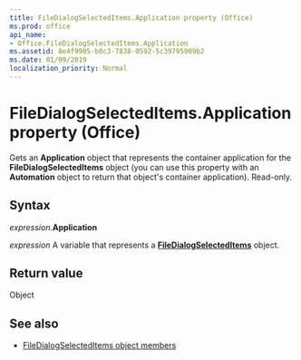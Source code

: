 ```yaml
---
title: FileDialogSelectedItems.Application property (Office)
ms.prod: office
api_name:
- Office.FileDialogSelectedItems.Application
ms.assetid: 8e4f9905-b0c3-7838-0592-5c39795909b2
ms.date: 01/09/2019
localization_priority: Normal
---
```



# FileDialogSelectedItems.Application property (Office)

Gets an **Application** object that represents the container application for the **FileDialogSelectedItems** object (you can use this property with an **Automation** object to return that object's container application). Read-only.


## Syntax

_expression_.**Application**

_expression_ A variable that represents a **[FileDialogSelectedItems](Office.FileDialogSelectedItems.md)** object.


## Return value

Object


## See also

- [FileDialogSelectedItems object members](overview/library-reference/filedialogselecteditems-members-office.md)


